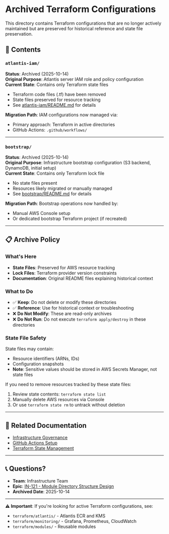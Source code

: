 # Archived Terraform Configurations

This directory contains Terraform configurations that are no longer actively maintained but are preserved for historical reference and state file preservation.

## 📁 Contents

### `atlantis-iam/`
**Status**: Archived (2025-10-14)  
**Original Purpose**: Atlantis server IAM role and policy configuration  
**Current State**: Contains only Terraform state files  

- Terraform code files (.tf) have been removed
- State files preserved for resource tracking
- See [atlantis-iam/README.md](./atlantis-iam/README.md) for details

**Migration Path**: IAM configurations now managed via:
- Primary approach: Terraform in active directories
- GitHub Actions: `.github/workflows/`

---

### `bootstrap/`
**Status**: Archived (2025-10-14)  
**Original Purpose**: Infrastructure bootstrap configuration (S3 backend, DynamoDB, initial setup)  
**Current State**: Contains only Terraform lock file  

- No state files present
- Resources likely migrated or manually managed
- See [bootstrap/README.md](./bootstrap/README.md) for details

**Migration Path**: Bootstrap operations now handled by:
- Manual AWS Console setup
- Or dedicated bootstrap Terraform project (if recreated)

---

## 📋 Archive Policy

### What's Here
- **State Files**: Preserved for AWS resource tracking
- **Lock Files**: Terraform provider version constraints
- **Documentation**: Original README files explaining historical context

### What to Do
- ✅ **Keep**: Do not delete or modify these directories
- ✅ **Reference**: Use for historical context or troubleshooting
- ❌ **Do Not Modify**: These are read-only archives
- ❌ **Do Not Run**: Do not execute `terraform apply/destroy` in these directories

### State File Safety
State files may contain:
- Resource identifiers (ARNs, IDs)
- Configuration snapshots
- **Note**: Sensitive values should be stored in AWS Secrets Manager, not state files

If you need to remove resources tracked by these state files:
1. Review state contents: `terraform state list`
2. Manually delete AWS resources via Console
3. Or use `terraform state rm` to untrack without deletion

---

## 🔗 Related Documentation

- [Infrastructure Governance](../../docs/infrastructure_governance.md)
- [GitHub Actions Setup](../../docs/github_actions_setup.md)
- [Terraform State Management](https://developer.hashicorp.com/terraform/language/state)

---

## 📞 Questions?

- **Team**: Infrastructure Team
- **Epic**: [IN-121 - Module Directory Structure Design](https://ryuqqq.atlassian.net/browse/IN-121)
- **Archived Date**: 2025-10-14

---

**⚠️ Important**: If you're looking for active Terraform configurations, see:
- `terraform/atlantis/` - Atlantis ECR and KMS
- `terraform/monitoring/` - Grafana, Prometheus, CloudWatch
- `terraform/modules/` - Reusable modules
